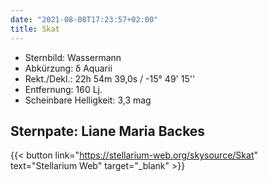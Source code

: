 ```yaml
---
date: "2021-08-08T17:23:57+02:00"
title: Skat
---
```


- Sternbild: Wassermann
- Abkürzung: δ Aquarii
- Rekt./Dekl.: 22h 54m 39,0s / -15° 49' 15''
- Entfernung: 160 Lj.
- Scheinbare Helligkeit: 3,3 mag

## Sternpate: Liane Maria Backes

{{< button link="https://stellarium-web.org/skysource/Skat" text="Stellarium Web" target="_blank" >}}